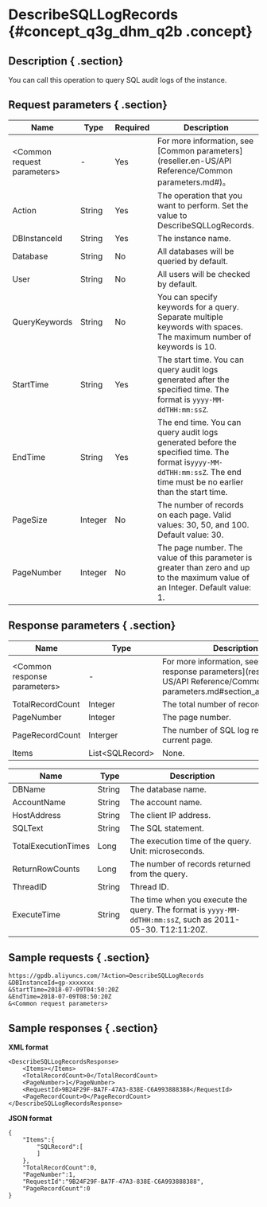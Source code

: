 # DescribeSQLLogRecords {#concept_q3g_dhm_q2b .concept}

## Description { .section}

You can call this operation to query SQL audit logs of the instance.

## Request parameters { .section}

|Name|Type|Required|Description|
|----|----|--------|-----------|
|<Common request parameters\>|-|Yes|For more information, see [Common parameters](reseller.en-US/API Reference/Common parameters.md#)。|
|Action|String|Yes|The operation that you want to perform. Set the value to DescribeSQLLogRecords.|
|DBInstanceId|String|Yes|The instance name.|
|Database|String|No|All databases will be queried by default.|
|User|String|No|All users will be checked by default.|
|QueryKeywords|String|No|You can specify keywords for a query. Separate multiple keywords with spaces. The maximum number of keywords is 10.|
|StartTime|String|Yes|The start time. You can query audit logs generated after the specified time. The format is `yyyy-MM-ddTHH:mm:ssZ`.|
|EndTime|String|Yes|The end time. You can query audit logs generated before the specified time. The format is`yyyy-MM-ddTHH:mm:ssZ`. The end time must be no earlier than the start time.|
|PageSize|Integer|No|The number of records on each page. Valid values: 30, 50, and 100. Default value: 30.|
|PageNumber|Integer|No|The page number. The value of this parameter is greater than zero and up to the maximum value of an Integer. Default value: 1.|

## Response parameters { .section}

|Name|Type|Description|
|----|----|-----------|
|<Common response parameters\>|-|For more information, see [Common response parameters](reseller.en-US/API Reference/Common parameters.md#section_apd_1rv_3bb).|
|TotalRecordCount|Integer|The total number of records.|
|PageNumber|Integer|The page number.|
|PageRecordCount|Interger|The number of SQL log records on the current page.|
|Items|List<SQLRecord\>|None.|

|Name|Type|Description|
|----|----|-----------|
|DBName|String |The database name.|
|AccountName|String|The account name.|
|HostAddress|String|The client IP address.|
|SQLText|String|The SQL statement.|
|TotalExecutionTimes|Long|The execution time of the query. Unit: microseconds.|
|ReturnRowCounts|Long|The number of records returned from the query.|
|ThreadID|String |Thread ID.|
|ExecuteTime|String |The time when you execute the query. The format is `yyyy-MM-ddTHH:mm:ssZ`, such as 2011-05-30. T12:11:20Z.|

## Sample requests { .section}

```
https://gpdb.aliyuncs.com/?Action=DescribeSQLLogRecords
&DBInstanceId=gp-xxxxxxx
&StartTime=2018-07-09T04:50:20Z
&EndTime=2018-07-09T08:50:20Z
&<Common request parameters>
```

## Sample responses { .section}

**XML format**

```
<DescribeSQLLogRecordsResponse> 
	<Items></Items>
	<TotalRecordCount>0</TotalRecordCount>
	<PageNumber>1</PageNumber>
	<RequestId>9B24F29F-BA7F-47A3-838E-C6A993888388</RequestId>
	<PageRecordCount>0</PageRecordCount>
</DescribeSQLLogRecordsResponse>
```

**JSON format**

```
{
    "Items":{
        "SQLRecord":[
        ]
    },
    "TotalRecordCount":0,
    "PageNumber":1,
    "RequestId":"9B24F29F-BA7F-47A3-838E-C6A993888388",
    "PageRecordCount":0
}
```

